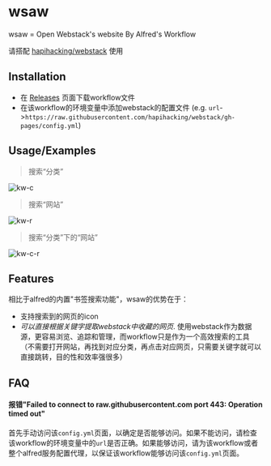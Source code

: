 
# wsaw

wsaw = Open Webstack's website By Alfred's Workflow

请搭配 [hapihacking/webstack](https://github.com/hapihacking/webstack) 使用

## Installation

- 在 [Releases](https://github.com/91go/wsaw/releases) 页面下载workflow文件
- 在该workflow的环境变量中添加webstack的配置文件 (e.g. `url`->`https://raw.githubusercontent.com/hapihacking/webstack/gh-pages/config.yml`)

    
## Usage/Examples

> 搜索“分类”

![kw-c](https://user-images.githubusercontent.com/8591495/216636569-45eefc97-a9f5-4f91-9a9f-9f471eb33849.gif)

> 搜索“网站”

![kw-r](https://user-images.githubusercontent.com/8591495/216636538-f21dace3-24d2-454e-b6f5-3c753f7ff2a7.gif)

> 搜索“分类”下的“网站”

![kw-c-r](https://user-images.githubusercontent.com/8591495/216636591-591f3315-79ba-46c5-9bf4-887001c3b689.gif)



## Features

相比于alfred的内置"书签搜索功能"，wsaw的优势在于：

- 支持搜索到的网页的icon
- *可以直接根据关键字提取webstack中收藏的网页*. 使用webstack作为数据源，更容易浏览、追踪和管理，而workflow只是作为一个高效搜索的工具（不需要打开网站，再找到对应分类，再点击对应网页，只需要关键字就可以直接跳转，目的性和效率强很多）


## FAQ

#### 报错"Failed to connect to raw.githubusercontent.com port 443: Operation timed out"

首先手动访问该`config.yml`页面，以确定是否能够访问。如果不能访问，请检查该workflow的环境变量中的`url`是否正确。如果能够访问，请为该workflow或者整个alfred服务配置代理，以保证该workflow能够访问该`config.yml`页面。


